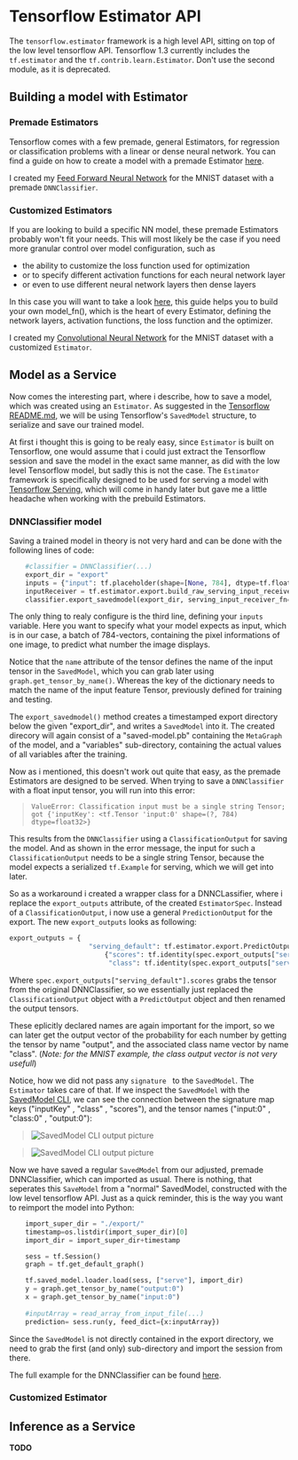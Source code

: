 # Tensorflow Estimator API

The `tensorflow.estimator` framework is a high level API, sitting on top of the low level tensorflow API. Tensorflow 1.3 currently includes the `tf.estimator` and the `tf.contrib.learn.Estimator`. Don't use the second module, as it is deprecated.  
## Building a model with Estimator
### Premade  Estimators
Tensorflow comes with a few premade, general Estimators, for regression or classification problems with a linear or dense neural network. You can find a guide on how to create a model with a premade Estimator [here](https://www.tensorflow.org/programmers_guide/estimators). 

I created my [Feed Forward Neural Network](https://github.com/Matleo/MLPython2Java/tree/develop/Maschine%20Learning/NeuralNetwork/Estimator/MNISTClassifier/FFNN) for the MNIST dataset with a premade `DNNClassifier`.

### Customized  Estimators
If you are looking to build a specific NN model, these premade Estimators probably won't fit your needs. This will most likely be the case if you need more granular control over model configuration, such as 
* the ability to customize the loss function used for optimization
* or to specify different activation functions for each neural network layer
* or even to use different neural network layers then dense layers

In this case you will want to take a look [here](https://www.tensorflow.org/extend/estimators), this guide helps you to build your own model_fn(), which is the heart of every Estimator, defining the network layers, activation functions, the loss function and the optimizer.

I created my [Convolutional Neural Network](https://github.com/Matleo/MLPython2Java/tree/develop/Maschine%20Learning/NeuralNetwork/Estimator/MNISTClassifier/CNN) for the MNIST dataset with a customized `Estimator`.

## Model as a Service
Now comes the interesting part, where i describe, how to save a model, which was created using an `Estimator`. As suggested in the [Tensorflow README.md](https://github.com/Matleo/MLPython2Java/tree/develop/Maschine%20Learning/NeuralNetwork/Tensorflow/MNISTClassifier), we will be using Tensorflow's `SavedModel` structure, to serialize and save our trained model. 

At first i thought this is going to be realy easy, since `Estimator` is built on Tensorflow, one would assume that i could just extract the Tensorflow session and save the model in the exact same manner, as did with the low level Tensorflow model, but sadly this is not the case. The `Estimator` framework is specifically designed to be used for serving a model with [Tensorflow Serving](https://www.tensorflow.org/serving/), which will come in handy later but gave me a little headache when working with the prebuild Estimators.

### DNNClassifier model
Saving a trained model in theory is not very hard and can be done with the following lines of code: 
```python
    #classifier = DNNClassifier(...)
    export_dir = "export"
    inputs = {"input": tf.placeholder(shape=[None, 784], dtype=tf.float32, name="input")}
    inputReceiver = tf.estimator.export.build_raw_serving_input_receiver_fn(inputs)
    classifier.export_savedmodel(export_dir, serving_input_receiver_fn=inputReceiver)
```
The only thing to realy configure is the third line, defining your `inputs` variable. Here you want to specify what your model expects as input, which is in our case, a batch of 784-vectors, containing the pixel informations of one image, to predict what number the image displays. 

Notice that the `name` attribute of the tensor defines the name of the input tensor in the `SavedModel`, which you can grab later using `graph.get_tensor_by_name()`. Whereas the key of the dictionary needs to match the name of the input feature Tensor, previously defined for training and testing. 

The `export_savedmodel()` method creates a timestamped export directory below the given "export_dir", and writes a `SavedModel` into it. The created direcory will again consist of a "saved-model.pb" containing the `MetaGraph` of the model, and a "variables" sub-directory, containing the actual values of all variables after the training.


Now as i mentioned, this doesn't work out quite that easy, as the premade Estimators are designed to be served. When trying to save a `DNNClassifier` with a float input tensor, you will run into this error: 

>`ValueError: Classification input must be a single string Tensor; got {'inputKey': <tf.Tensor 'input:0' shape=(?, 784) dtype=float32>}`

This results from the `DNNClassifier` using a `ClassificationOutput` for saving the model. And as shown in the error message, the input for such a `ClassificationOutput` needs to be a single string Tensor, because the model expects a serialized `tf.Example` for serving, which we will get into later.

So as a workaround i created a wrapper class for a DNNCLassifier, where i replace the `export_outputs` attribute, of the created `EstimatorSpec`. Instead of a `ClassificationOutput`, i now use a general `PredictionOutput` for the export. The new `export_outputs` looks as following:
```python
export_outputs = {
                    "serving_default": tf.estimator.export.PredictOutput(
                        {"scores": tf.identity(spec.export_outputs["serving_default"].scores,"output"),
                         "class": tf.identity(spec.export_outputs["serving_default"].classes,"class")})}
```
Where `spec.export_outputs["serving_default"].scores` grabs the tensor from the original DNNClassifier, so we essentially just replaced the `ClassificationOutput` object with a `PredictOutput` object and then renamed the output tensors. 

These eplicitly declared names are again important for the import, so we can later get the output vector of the probability for each number by getting the tensor by name "output", and the associated class name vector by name "class". (*Note: for the MNIST example, the class output vector is not very usefull*)

Notice, how we did not pass any `signature ` to the `SavedModel`. The `Estimator` takes care of that. If we inspect the `SavedModel` with the [SavedModel CLI](https://www.tensorflow.org/programmers_guide/saved_model#cli_to_inspect_and_execute_savedmodel), we can see the connection between the signature map keys ("inputKey" , "class" , "scores"), and the tensor names ("input:0" , "class:0" , "output:0"):

> ![SavedModel CLI output picture](https://github.com/Matleo/MLPython2Java/tree/develop/Maschine%20Learning/NeuralNetwork/Estimator/MNISTClassifier/FFNN/SavedModelCLI.png) 

> ![SavedModel CLI output picture](https://github.com/Matleo/MLPython2Java/blob/develop/Maschine%20Learning/NeuralNetwork/Estimator/MNISTClassifier/FFN/SavedModelCLI_example.png)


Now we have saved a regular `SavedModel` from our adjusted, premade DNNClassifier, which can imported as usual. There is nothing, that seperates this `SaveModel` from a "normal" SavedModel, constructed with the low level tensorflow API. Just as a quick reminder, this is the way you want to reimport the model into Python:
```python
    import_super_dir = "./export/"
    timestamp=os.listdir(import_super_dir)[0]
    import_dir = import_super_dir+timestamp

    sess = tf.Session()
    graph = tf.get_default_graph()

    tf.saved_model.loader.load(sess, ["serve"], import_dir)
    y = graph.get_tensor_by_name("output:0")
    x = graph.get_tensor_by_name("input:0")
    
    #inputArray = read_array_from_input_file(...)
    prediction= sess.run(y, feed_dict={x:inputArray})

```
Since the `SavedModel` is not directly contained in the export directory, we need to grab the first (and only) sub-directory and import the session from there. 

The full example for the DNNClassifier can be found [here](https://github.com/Matleo/MLPython2Java/tree/develop/Maschine%20Learning/NeuralNetwork/Estimator/MNISTClassifier/FFNN).

### Customized Estimator

## Inference as a Service
**TODO**